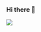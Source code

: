 ### Hi there 👋
<a href="www.naver.com" target="_blank"><img src="https://img.shields.io/badge/GODDONGHYUN-3DDC84?style=&logo=aerlingus&logoColor=white"/></a>

<!--
**GODDONGHYUN/GODDONGHYUN** is a ✨ _special_ ✨ repository because its `README.md` (this file) appears on your GitHub profile.



Here are some ideas to get you started:

- 🔭 I’m currently working on ...
- 🌱 I’m currently learning ...
- 👯 I’m looking to collaborate on ...
- 🤔 I’m looking for help with ...
- 💬 Ask me about ...
- 📫 How to reach me: ...
- 😄 Pronouns: ...
- ⚡ Fun fact: ...
-->
